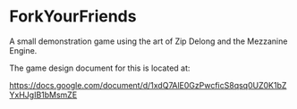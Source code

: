 # ForkYourFriends
A small demonstration game using the art of Zip Delong and the Mezzanine Engine.

The game design document for this is located at: 

https://docs.google.com/document/d/1xdQ7AlE0GzPwcficS8qsq0UZ0K1bZYxHJgIB1bMsmZE
